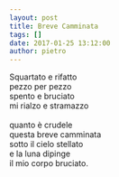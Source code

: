```yaml
---
layout: post
title: Breve Camminata
tags: []
date: 2017-01-25 13:12:00
author: pietro
---
```

Squartato e rifatto<br/>pezzo per pezzo<br/>spento e bruciato<br/>mi rialzo e stramazzo<br/><br/>quanto è crudele<br/>questa breve camminata<br/>sotto il cielo stellato<br/>e la luna dipinge<br/>il mio corpo bruciato.
